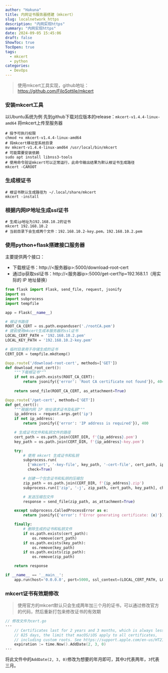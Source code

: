 ```yaml
---
author: "Hakuna"
title: 内网证书服务器搭建（mkcert）
slug: localnetwork_https
description: "内网实现https"
summary: "内网实现https"
date: 2024-09-05 15:45:06
draft: false
ShowToc: true
TocOpen: true
tags:
  - mkcert
  - python
categories:
  - DevOps
---
```

> 使用mkcert工具实现，github地址：https://github.com/FiloSottile/mkcert

### 安装mkcert工具
以Ubuntu系统为例
先到github下载对应版本的release：`mkcert-v1.4.4-linux-amd64`
将mkcert上传至服务器
```shell
# 授予可执行权限
chmod +x mkcert-v1.4.4-linux-amd64
# 将mkcert移动至系统目录
mv mkcert-v1.4.4-linux-amd64 /usr/local/bin/mkcert
# 可能需要安装依赖
sudo apt install libnss3-tools
# 使用命令验证mkcert可以正常运行，此命令输出结果为默认根证书生成路径
mkcert -CAROOT
```

### 生成根证书
```shell
# 根证书默认生成路径为 ~/.local/share/mkcert
mkcert -install
```

### 根据内网IP地址生成ssl证书
```shell
# 生成ip地址为192.168.10.2的证书
mkcert 192.168.10.2
# 当前目录下会生成两个文件：192.168.10.2-key.pem，192.168.10.2.pem
```

### 使用python+flask搭建接口服务器
主要提供两个接口：
- 下载根证书：http://<服务器ip>:5000/download-root-cert
- 通过ip获取ssl证书：http://<服务器ip>:5000/get-cert?ip=192.168.1.1（用实际的 IP 地址替换）
```python
from flask import Flask, send_file, request, jsonify
import os
import subprocess
import tempfile

app = Flask(__name__)

# 根证书路径
ROOT_CA_CERT = os.path.expanduser('./rootCA.pem')
# 提前使用mkcert生成本服务器的ssl证书
LOCAL_CERT_PATH = '192.168.10.2.pem'
LOCAL_KEY_PATH = '192.168.10.2-key.pem'

# 临时目录用于存储生成的证书
CERT_DIR = tempfile.mkdtemp()

@app.route('/download-root-cert', methods=['GET'])
def download_root_cert():
    """下载根证书"""
    if not os.path.exists(ROOT_CA_CERT):
        return jsonify({'error': 'Root CA certificate not found'}), 404
    
    return send_file(ROOT_CA_CERT, as_attachment=True)

@app.route('/get-cert', methods=['GET'])
def get_cert():
    """根据内网 IP 地址请求证书及私钥"""
    ip_address = request.args.get('ip')
    if not ip_address:
        return jsonify({'error': 'IP address is required'}), 400

    # 生成证书文件和私钥文件的路径
    cert_path = os.path.join(CERT_DIR, f'{ip_address}.pem')
    key_path = os.path.join(CERT_DIR, f'{ip_address}-key.pem')

    try:
        # 使用 mkcert 生成证书和私钥
        subprocess.run(
          ['mkcert', '-key-file', key_path, '-cert-file', cert_path, ip_address], 
          check=True)

        # 创建一个包含证书和私钥的压缩包
        zip_path = os.path.join(CERT_DIR, f'{ip_address}.zip')
        subprocess.run(['zip', '-j', zip_path, cert_path, key_path], check=True)

        # 发送压缩包文件
        response = send_file(zip_path, as_attachment=True)

    except subprocess.CalledProcessError as e:
        return jsonify({'error': f'Error generating certificate: {e}'}), 500

    finally:
        # 删除生成的证书和私钥文件
        if os.path.exists(cert_path):
            os.remove(cert_path)
        if os.path.exists(key_path):
            os.remove(key_path)
        if os.path.exists(zip_path):
            os.remove(zip_path)

    return response

if __name__ == '__main__':
    app.run(host='0.0.0.0', port=5000, ssl_context=(LOCAL_CERT_PATH, LOCAL_KEY_PATH))

```

### mkcert证书有效期修改
> 使用官方的mkcert默认只会生成两年加三个月的证书，可以通过修改官方的代码，然后重新打包来修改证书的有效期
```go
// 修改文件为cert.go
···
	// Certificates last for 2 years and 3 months, which is always less than
	// 825 days, the limit that macOS/iOS apply to all certificates,
	// including custom roots. See https://support.apple.com/en-us/HT210176.
	expiration := time.Now().AddDate(2, 3, 0)
···
```
将此文件中的`AddDate(2, 3, 0)`修改为想要的年月即可，其中`2`代表两年，`3`代表三月。
